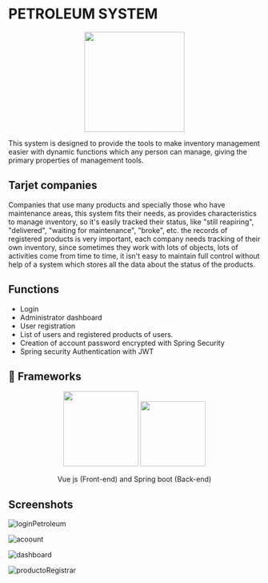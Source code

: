 # PETROLEUM SYSTEM
<p align="center">
    <img src="https://github.com/rallyce/Petroleum-VSC/assets/146679378/060ad757-66a9-4eb2-8aa7-dfe3884484dd" width="200">
</p>

This system is designed to provide the tools to make inventory management easier with dynamic functions which any person can manage, giving the primary properties of management tools.

## Tarjet companies 

Companies that use many products and specially those who have maintenance areas, this system fits their needs, as provides characteristics to manage inventory, so it's easily tracked their status, like "still reapiring", "delivered", "waiting for maintenance", "broke", etc. the records of registered products is very important, each company needs tracking of their own inventory, since sometimes they work with lots of objects, lots of activities come from time to time, it isn't easy to maintain full control without help of a system which stores all the data about the status of the products.

## Functions

- Login
- Administrator dashboard
- User registration
- List of users and registered products of users.
- Creation of account password encrypted with Spring Security
- Spring security Authentication with JWT

## 🔗 Frameworks

<p align="middle">
    <img src="https://github.com/rallyce/Petroleum-VSC/assets/146679378/eedb87b7-2824-4998-82e8-a08bf18258f0" width="150">

   <img src="https://github.com/rallyce/Petroleum-VSC/assets/146679378/e243c4c9-8366-41cd-8e16-82187822c09a" width="130">

  
</p>

<p align="middle">
  Vue js (Front-end) and Spring boot (Back-end)
</p>

## Screenshots
![loginPetroleum](https://github.com/rallyce/Petroleum-VSC/assets/146679378/dd0d1ee7-3fd6-4162-b0b8-259bd23275b5)

![acoount](https://github.com/rallyce/Petroleum-VSC/assets/146679378/67acc297-b42c-4e40-b11a-e804de3b6d67)

![dashboard](https://github.com/rallyce/Petroleum-VSC/assets/146679378/9fec8834-54ee-498e-95dd-ce5e45a11253)

![productoRegistrar](https://github.com/rallyce/Petroleum-VSC/assets/146679378/72df09b3-05fe-4f04-90cc-b461ce394c59)







